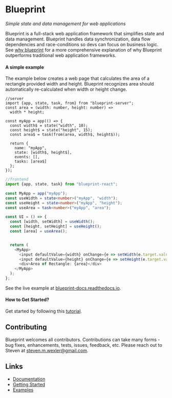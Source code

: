 # Blueprint
*Simple state and data management for web applications*

Blueprint is a full-stack web application framework that simplifies state and data management. Blueprint handles data synchronization, data flow dependencies and race-conditions so devs can focus on business logic. See [why blueprint](https://blueprint-docs.readthedocs.io/en/latest/whyBlueprint/) for a more comprehensive explanation of why Blueprint outperforms traditional web application frameworks.

#### A simple example

The example below creates a web page that calculates the area of a rectangle provided width and height. Blueprint recognizes area should automatically re-calculated when width or height change.

```
//server
import {app, state, task, from} from "blueprint-server";
const area = (width: number, height: number) =>
  width * height;

const myApp = app(() => {
  const width$ = state("width", 10);
  const height$ = state("height", 15);
  const area$ = task(from(area, width$, height$));

  return {
    name: "myApp",
    state: [width$, height$],
    events: [],
    tasks: [area$]
  };
});
```

```typescript
//frontend
import {app, state, task} from "blueprint-react";

const MyApp = app("myApp");
const useWidth = state<number>("myApp", "width");
const useHeight = state<number>("myApp", "height");
const useArea = task<number>("myApp", "area");

const UI = () => {
  const [width, setWidth] = useWidth();
  const [height, setHeight] = useHeight();
  const [area] = useArea();


  return (
    <MyApp>
      <input defaultValue={width} onChange={e => setWidth(e.target.value)} />
      <input defaultValue={height} onChange={e => setHeight(e.target.value)} />
      <div>Area of Rectangle: {area}</div>
    </MyApp>
  );
};
```
See the live example at [blueprint-docs.readthedocs.io](https://blueprint-docs.readthedocs.io/en/latest/).

#### How to Get Started?

Get started by following this [tutorial](https://blueprint-docs.readthedocs.io/en/latest/gettingStarted/).

## Contributing

Blueprint welcomes all contributors. Contributions can take many forms - bug fixes, enhancements, tests, issues, feedback, etc. Please reach out to Steven at steven.m.wexler@gmail.com.

## Links

- [Documentation](https://blueprint-docs.readthedocs.io)
- [Getting Started](https://blueprint-docs.readthedocs.io/en/latest/gettingStarted/)
- [Examples](https://blueprint-docs.readthedocs.io/en/latest/examples)